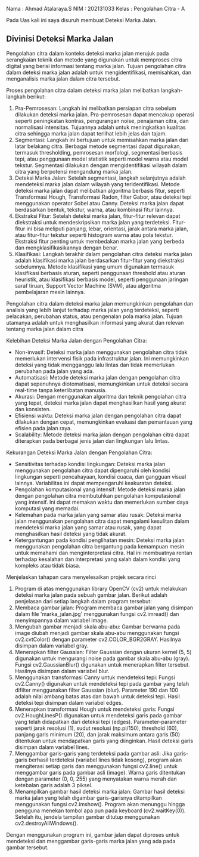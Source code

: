 Nama	: Ahmad Atalaraya.S
NIM	    : 202131033
Kelas	: Pengolahan Citra - A

Pada Uas kali ini saya disuruh membuat Deteksi Marka Jalan.

## Divinisi Deteksi Marka Jalan
Pengolahan citra dalam konteks deteksi marka jalan merujuk pada serangkaian teknik dan metode yang digunakan untuk memproses citra digital yang berisi informasi tentang marka jalan. Tujuan pengolahan citra dalam deteksi marka jalan adalah untuk mengidentifikasi, memisahkan, dan menganalisis marka jalan dalam citra tersebut.

Proses pengolahan citra dalam deteksi marka jalan melibatkan langkah-langkah berikut:
1.	Pra-Pemrosesan: Langkah ini melibatkan persiapan citra sebelum dilakukan deteksi marka jalan. Pra-pemrosesan dapat mencakup operasi seperti peningkatan kontras, pengurangan noise, penajaman citra, dan normalisasi intensitas. Tujuannya adalah untuk meningkatkan kualitas citra sehingga marka jalan dapat terlihat lebih jelas dan tajam.
2.	Segmentasi: Langkah ini bertujuan untuk memisahkan marka jalan dari latar belakang citra. Berbagai metode segmentasi dapat digunakan, termasuk thresholding, pemrosesan morfologi, segmentasi berbasis tepi, atau penggunaan model statistik seperti model warna atau model tekstur. Segmentasi dilakukan dengan mengidentifikasi wilayah dalam citra yang berpotensi mengandung marka jalan.
3.	Deteksi Marka Jalan: Setelah segmentasi, langkah selanjutnya adalah mendeteksi marka jalan dalam wilayah yang teridentifikasi. Metode deteksi marka jalan dapat melibatkan algoritma berbasis fitur, seperti Transformasi Hough, Transformasi Radon, filter Gabor, atau deteksi tepi menggunakan operator Sobel atau Canny. Deteksi marka jalan dapat berdasarkan bentuk, tekstur, warna, atau kombinasi fitur lainnya.
4.	Ekstraksi Fitur: Setelah deteksi marka jalan, fitur-fitur relevan dapat diekstraksi untuk mendeskripsikan marka jalan yang terdeteksi. Fitur-fitur ini bisa meliputi panjang, lebar, orientasi, jarak antara marka jalan, atau fitur-fitur tekstur seperti histogram warna atau pola tekstur. Ekstraksi fitur penting untuk membedakan marka jalan yang berbeda dan mengklasifikasikannya dengan benar.
5.	Klasifikasi: Langkah terakhir dalam pengolahan citra deteksi marka jalan adalah klasifikasi marka jalan berdasarkan fitur-fitur yang diekstraksi sebelumnya. Metode klasifikasi yang umum digunakan termasuk klasifikasi berbasis aturan, seperti penggunaan threshold atau aturan heuristik, atau klasifikasi berbasis model, seperti penggunaan jaringan saraf tiruan, Support Vector Machine (SVM), atau algoritma pembelajaran mesin lainnya.

Pengolahan citra dalam deteksi marka jalan memungkinkan pengolahan dan analisis yang lebih lanjut terhadap marka jalan yang terdeteksi, seperti pelacakan, perubahan status, atau pengenalan pola marka jalan. Tujuan utamanya adalah untuk menghasilkan informasi yang akurat dan relevan tentang marka jalan dalam citra

Kelebihan Deteksi Marka Jalan dengan Pengolahan Citra:
-	Non-invasif: Deteksi marka jalan menggunakan pengolahan citra tidak memerlukan intervensi fisik pada infrastruktur jalan. Ini memungkinkan deteksi yang tidak mengganggu lalu lintas dan tidak memerlukan perubahan pada jalan yang ada.
-	Automatisasi: Metode deteksi marka jalan dengan pengolahan citra dapat sepenuhnya diotomatisasi, memungkinkan untuk deteksi secara real-time tanpa keterlibatan manusia.
-	Akurasi: Dengan menggunakan algoritma dan teknik pengolahan citra yang tepat, deteksi marka jalan dapat menghasilkan hasil yang akurat dan konsisten.
-	Efisiensi waktu: Deteksi marka jalan dengan pengolahan citra dapat dilakukan dengan cepat, memungkinkan evaluasi dan pemantauan yang efisien pada jalan raya.
-	Scalability: Metode deteksi marka jalan dengan pengolahan citra dapat diterapkan pada berbagai jenis jalan dan lingkungan lalu lintas.

Kekurangan Deteksi Marka Jalan dengan Pengolahan Citra:
-	Sensitivitas terhadap kondisi lingkungan: Deteksi marka jalan menggunakan pengolahan citra dapat dipengaruhi oleh kondisi lingkungan seperti pencahayaan, kondisi cuaca, dan gangguan visual lainnya. Variabilitas ini dapat mempengaruhi keakuratan deteksi.
-	Pengolahan komputasional yang intensif: Metode deteksi marka jalan dengan pengolahan citra membutuhkan pengolahan komputasional yang intensif. Ini dapat memakan waktu dan memerlukan sumber daya komputasi yang memadai.
-	Kelemahan pada marka jalan yang samar atau rusak: Deteksi marka jalan menggunakan pengolahan citra dapat mengalami kesulitan dalam mendeteksi marka jalan yang samar atau rusak, yang dapat menghasilkan hasil deteksi yang tidak akurat.
-	Ketergantungan pada kondisi penglihatan mesin: Deteksi marka jalan menggunakan pengolahan citra bergantung pada kemampuan mesin untuk memahami dan menginterpretasi citra. Hal ini membuatnya rentan terhadap kesalahan dan interpretasi yang salah dalam kondisi yang kompleks atau tidak biasa.

Menjelaskan tahapan cara menyelesaikan projek secara rinci
1.	Program di atas menggunakan library OpenCV (cv2) untuk melakukan deteksi marka jalan pada sebuah gambar jalan. Berikut adalah penjelasan dari setiap langkah dalam program tersebut:
2.	Membaca gambar jalan: Program membaca gambar jalan yang disimpan dalam file 'marka_jalan.jpg' menggunakan fungsi cv2.imread() dan menyimpannya dalam variabel image.
3.	Mengubah gambar menjadi skala abu-abu: Gambar berwarna pada image diubah menjadi gambar skala abu-abu menggunakan fungsi cv2.cvtColor() dengan parameter cv2.COLOR_BGR2GRAY. Hasilnya disimpan dalam variabel gray.
4.	Menerapkan filter Gaussian: Filter Gaussian dengan ukuran kernel (5, 5) digunakan untuk mengurangi noise pada gambar skala abu-abu (gray). Fungsi cv2.GaussianBlur() digunakan untuk menerapkan filter tersebut. Hasilnya disimpan dalam variabel blur.
5.	Menggunakan transformasi Canny untuk mendeteksi tepi: Fungsi cv2.Canny() digunakan untuk mendeteksi tepi pada gambar yang telah difilter menggunakan filter Gaussian (blur). Parameter 190 dan 100 adalah nilai ambang batas atas dan bawah untuk deteksi tepi. Hasil deteksi tepi disimpan dalam variabel edges.
6.	Menerapkan transformasi Hough untuk mendeteksi garis: Fungsi cv2.HoughLinesP() digunakan untuk mendeteksi garis pada gambar yang telah didapatkan dari deteksi tepi (edges). Parameter-parameter seperti jarak resolusi (1), sudut resolusi (np.pi/150), threshold (60), panjang garis minimum (20), dan jarak maksimum antara garis (50) ditentukan untuk mendapatkan garis yang diinginkan. Hasil deteksi garis disimpan dalam variabel lines.
7.	Menggambar garis-garis yang terdeteksi pada gambar asli: Jika garis-garis berhasil terdeteksi (variabel lines tidak kosong), program akan mengiterasi setiap garis dan menggunakan fungsi cv2.line() untuk menggambar garis pada gambar asli (image). Warna garis ditentukan dengan parameter (0, 0, 255) yang menyatakan warna merah dan ketebalan garis adalah 3 piksel.
8.	Menampilkan gambar hasil deteksi marka jalan: Gambar hasil deteksi marka jalan yang telah digambar garis-garisnya ditampilkan menggunakan fungsi cv2.imshow(). Program akan menunggu hingga pengguna menekan tombol apa pun pada keyboard (cv2.waitKey(0)). Setelah itu, jendela tampilan gambar ditutup menggunakan cv2.destroyAllWindows().

Dengan menggunakan program ini, gambar jalan dapat diproses untuk mendeteksi dan menggambar garis-garis marka jalan yang ada pada gambar tersebut.
